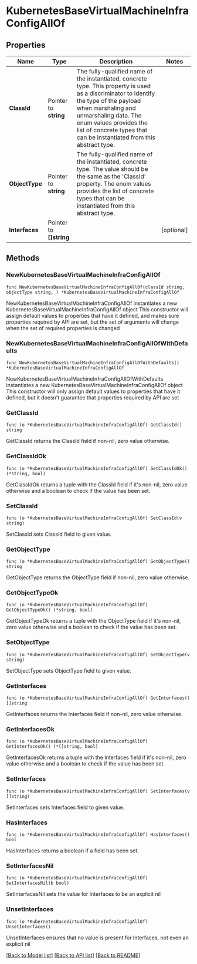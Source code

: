 # KubernetesBaseVirtualMachineInfraConfigAllOf

## Properties

Name | Type | Description | Notes
------------ | ------------- | ------------- | -------------
**ClassId** | Pointer to **string** | The fully-qualified name of the instantiated, concrete type. This property is used as a discriminator to identify the type of the payload when marshaling and unmarshaling data. The enum values provides the list of concrete types that can be instantiated from this abstract type. | 
**ObjectType** | Pointer to **string** | The fully-qualified name of the instantiated, concrete type. The value should be the same as the &#39;ClassId&#39; property. The enum values provides the list of concrete types that can be instantiated from this abstract type. | 
**Interfaces** | Pointer to **[]string** |  | [optional] 

## Methods

### NewKubernetesBaseVirtualMachineInfraConfigAllOf

`func NewKubernetesBaseVirtualMachineInfraConfigAllOf(classId string, objectType string, ) *KubernetesBaseVirtualMachineInfraConfigAllOf`

NewKubernetesBaseVirtualMachineInfraConfigAllOf instantiates a new KubernetesBaseVirtualMachineInfraConfigAllOf object
This constructor will assign default values to properties that have it defined,
and makes sure properties required by API are set, but the set of arguments
will change when the set of required properties is changed

### NewKubernetesBaseVirtualMachineInfraConfigAllOfWithDefaults

`func NewKubernetesBaseVirtualMachineInfraConfigAllOfWithDefaults() *KubernetesBaseVirtualMachineInfraConfigAllOf`

NewKubernetesBaseVirtualMachineInfraConfigAllOfWithDefaults instantiates a new KubernetesBaseVirtualMachineInfraConfigAllOf object
This constructor will only assign default values to properties that have it defined,
but it doesn't guarantee that properties required by API are set

### GetClassId

`func (o *KubernetesBaseVirtualMachineInfraConfigAllOf) GetClassId() string`

GetClassId returns the ClassId field if non-nil, zero value otherwise.

### GetClassIdOk

`func (o *KubernetesBaseVirtualMachineInfraConfigAllOf) GetClassIdOk() (*string, bool)`

GetClassIdOk returns a tuple with the ClassId field if it's non-nil, zero value otherwise
and a boolean to check if the value has been set.

### SetClassId

`func (o *KubernetesBaseVirtualMachineInfraConfigAllOf) SetClassId(v string)`

SetClassId sets ClassId field to given value.


### GetObjectType

`func (o *KubernetesBaseVirtualMachineInfraConfigAllOf) GetObjectType() string`

GetObjectType returns the ObjectType field if non-nil, zero value otherwise.

### GetObjectTypeOk

`func (o *KubernetesBaseVirtualMachineInfraConfigAllOf) GetObjectTypeOk() (*string, bool)`

GetObjectTypeOk returns a tuple with the ObjectType field if it's non-nil, zero value otherwise
and a boolean to check if the value has been set.

### SetObjectType

`func (o *KubernetesBaseVirtualMachineInfraConfigAllOf) SetObjectType(v string)`

SetObjectType sets ObjectType field to given value.


### GetInterfaces

`func (o *KubernetesBaseVirtualMachineInfraConfigAllOf) GetInterfaces() []string`

GetInterfaces returns the Interfaces field if non-nil, zero value otherwise.

### GetInterfacesOk

`func (o *KubernetesBaseVirtualMachineInfraConfigAllOf) GetInterfacesOk() (*[]string, bool)`

GetInterfacesOk returns a tuple with the Interfaces field if it's non-nil, zero value otherwise
and a boolean to check if the value has been set.

### SetInterfaces

`func (o *KubernetesBaseVirtualMachineInfraConfigAllOf) SetInterfaces(v []string)`

SetInterfaces sets Interfaces field to given value.

### HasInterfaces

`func (o *KubernetesBaseVirtualMachineInfraConfigAllOf) HasInterfaces() bool`

HasInterfaces returns a boolean if a field has been set.

### SetInterfacesNil

`func (o *KubernetesBaseVirtualMachineInfraConfigAllOf) SetInterfacesNil(b bool)`

 SetInterfacesNil sets the value for Interfaces to be an explicit nil

### UnsetInterfaces
`func (o *KubernetesBaseVirtualMachineInfraConfigAllOf) UnsetInterfaces()`

UnsetInterfaces ensures that no value is present for Interfaces, not even an explicit nil

[[Back to Model list]](../README.md#documentation-for-models) [[Back to API list]](../README.md#documentation-for-api-endpoints) [[Back to README]](../README.md)


